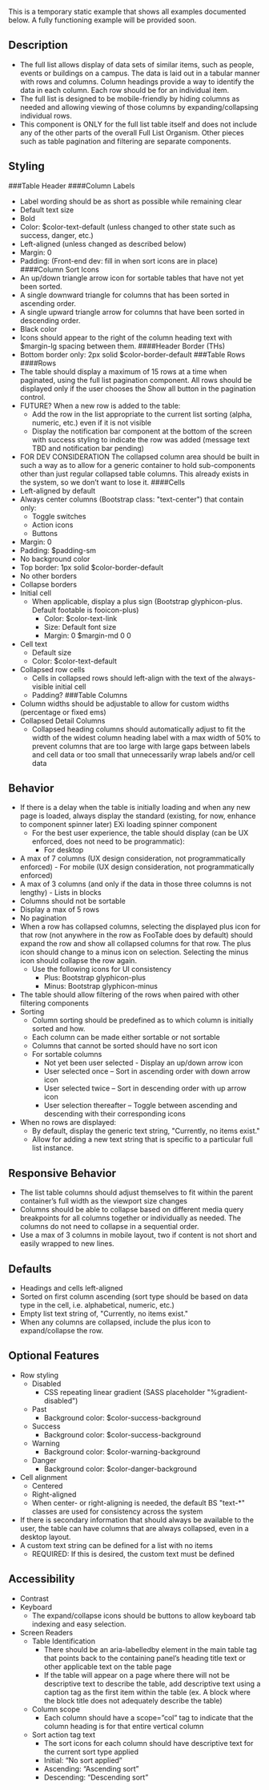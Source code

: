 ﻿This is a temporary static example that shows all examples documented below. A fully functioning example will be provided soon.

## Description
- The full list allows display of data sets of similar items, such as people, events or buildings on a campus. The data is laid out in a tabular manner with rows and columns. Column headings provide a way to identify the data in each column. Each row should be for an individual item. 
- The full list is designed to be mobile-friendly by hiding columns as needed and allowing viewing of those columns by expanding/collapsing individual rows.
- This component is ONLY for the full list table itself and does not include any of the other parts of the overall Full List Organism. Other pieces such as table pagination and filtering are separate components. 

## Styling
###Table Header
####Column Labels
- Label wording should be as short as possible while remaining clear
- Default text size
- Bold
- Color: $color-text-default (unless changed to other state such as success, danger, etc.)
- Left-aligned (unless changed as described below)
- Margin: 0
- Padding: (Front-end dev: fill in when sort icons are in place)
####Column Sort Icons
- An up/down triangle arrow icon for sortable tables that have not yet been sorted. 
- A single downward triangle for columns that has been sorted in ascending order.
- A single upward triangle arrow for columns that have been sorted in descending order.
- Black color
- Icons should appear to the right of the column heading text with $margin-lg spacing between them.
####Header Border (THs)
- Bottom border only: 2px solid $color-border-default
###Table Rows
####Rows
- The table should display a maximum of 15 rows at a time when paginated, using the full list pagination component. All rows should be displayed only if the user chooses the Show all button in the pagination control.
- FUTURE? When a new row is added to the table:
     - Add the row in the list appropriate to the current list sorting (alpha, numeric, etc.) even if it is not visible
     - Display the notification bar component at the bottom of the screen with success styling to indicate the row was added (message text TBD and notification bar pending)
- FOR DEV CONSIDERATION The collapsed column area should be built in such a way as to allow for a generic container to hold sub-components other than just regular collapsed table columns. This already exists in the system, so we don’t want to lose it.
####Cells
- Left-aligned by default
- Always center columns (Bootstrap class: "text-center") that contain only:
     - Toggle switches
     - Action icons
     - Buttons
- Margin: 0
- Padding: $padding-sm
- No background color
- Top border: 1px solid $color-border-default
- No other borders
- Collapse borders
- Initial cell
     - When applicable, display a plus sign (Bootstrap glyphicon-plus. Default footable is fooicon-plus) 
          - Color: $color-text-link
          - Size: Default font size
          - Margin: 0 $margin-md 0 0
- Cell text
     - Default size
     - Color: $color-text-default
- Collapsed row cells
     - Cells in collapsed rows should left-align with the text of the always-visible initial cell
     - Padding?
###Table Columns
- Column widths should be adjustable to allow for custom widths (percentage or fixed ems)
- Collapsed Detail Columns
     - Collapsed heading columns should automatically adjust to fit the width of the widest column heading label with a max width of 50% to prevent columns that are too large with large gaps between labels and cell data or too small that unnecessarily wrap labels and/or cell data

## Behavior
- If there is a delay when the table is initially loading and when any new page is loaded, always display the standard (existing, for now, enhance to component spinner later) EXi loading spinner component
     - For the best user experience, the table should display  (can be UX enforced, does not need to be programmatic):
          - For desktop
- A max of 7 columns (UX design consideration, not programmatically enforced)
          - For mobile  (UX design consideration, not programmatically enforced)
- A max of 3 columns (and only if the data in those three columns is not lengthy)
          - Lists in blocks
- Columns should not be sortable
- Display a max of 5 rows
- No pagination
- When a row has collapsed columns, selecting the displayed plus icon for that row (not anywhere in the row as FooTable does by default) should expand the row and show all collapsed columns for that row. The plus icon should change to a minus icon on selection. Selecting the minus icon should collapse the row again. 
     - Use the following icons for UI consistency
          - Plus: Bootstrap glyphicon-plus
          - Minus: Bootstrap glyphicon-minus
- The table should allow filtering of the rows when paired with other filtering components
- Sorting
     - Column sorting should be predefined as to which column is initially sorted and how. 
     - Each column can be made either sortable or not sortable
     - Columns that cannot be sorted should have no sort icon
     - For sortable columns
          - Not yet been user selected - Display an up/down arrow icon
          - User selected once – Sort in ascending order with down arrow icon
          - User selected twice – Sort in descending order with up arrow icon
          - User selection thereafter – Toggle between ascending and descending with their corresponding icons
- When no rows are displayed:
     - By default, display the generic text string, "Currently, no items exist."
     - Allow for adding a new text string that is specific to a particular full list instance.

## Responsive Behavior
- The list table columns should adjust themselves to fit within the parent container’s full width as the viewport size changes
- Columns should be able to collapse based on different media query breakpoints for all columns together or individually as needed. The columns do not need to collapse in a sequential order.
- Use a max of 3 columns in mobile layout, two if content is not short and easily wrapped to new lines.

## Defaults
- Headings and cells left-aligned
- Sorted on first column ascending (sort type should be based on data type in the cell, i.e. alphabetical, numeric, etc.)
- Empty list text string of, "Currently, no items exist."
- When any columns are collapsed, include the plus icon to expand/collapse the row.

## Optional Features
- Row styling 
     - Disabled
          - CSS repeating linear gradient (SASS placeholder "%gradient-disabled")
     - Past
          - Background color: $color-success-background
     - Success
          - Background color: $color-success-background
     - Warning
          - Background color: $color-warning-background
     - Danger
          - Background color: $color-danger-background
- Cell alignment
     - Centered
     - Right-aligned
     - When center- or right-aligning is needed, the default BS "text-*" classes are used for consistency across the system
- If there is secondary information that should always be available to the user, the table can have columns that are always collapsed, even in a desktop layout.
- A custom text string can be defined for a list with no items
     - REQUIRED: If this is desired, the custom text must be defined

## Accessibility
- Contrast
- Keyboard
     - The expand/collapse icons should be buttons to allow keyboard tab indexing and easy selection.
- Screen Readers
     - Table Identification
          - There should be an aria-labelledby element in the main table tag that points back to the containing panel’s heading title text or other applicable text on the table page
          - If the table will appear on a page where there will not be descriptive text to describe the table, add descriptive text using a caption tag as the first item within the table (ex. A block where the block title does not adequately describe the table)
     - Column scope
          - Each column should have a scope=”col” tag to indicate that the column heading is for that entire vertical column
     - Sort action tag text
          - The sort icons for each column should have descriptive text for the current sort type applied
          - Initial: “No sort applied”
          - Ascending: “Ascending sort”
          - Descending: “Descending sort”

